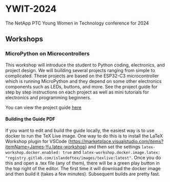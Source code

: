 # YWIT-2024
The NetApp PTC Young Women in Technology conference for 2024

## Workshops

### MicroPython on Microcontrollers
This workshop will introduce the student to Python coding, electronics, and project
design. We will building several projects ranging from simple to complicated. These
projects are based on the ESP32-C3 microcontroller which is running MicroPython and
they depend on some other electronics components such as LEDs, buttons, and more.
See the project guide for step by step instructions on each project as well as mini
tutorials for electronics and programming beginners.

You can view the project guide [here](https://netapp-ptc.github.io/YWIT-2024/project_guide.pdf)

#### Building the Guide PDF
If you want to edit and build the guide locally, the easiest way is to use docker to
run the TeX Live image. One way to do this is to install the LaTeX Workshop plugin for
VSCode (https://marketplace.visualstudio.com/items?itemName=James-Yu.latex-workshop) and
then set the settings `latex-workshop.docker.enabled: true` and
`latex-workshop.docker.image.latex: "registry.gitlab.com/islandoftex/images/texlive:latest"`.
Once you do this and open a .tex file (any of them), there will be a green play button in
the top right of the editor. The first time it will download the docker image and then build
it (takes a few minutes). Subsequent builds are pretty fast.
